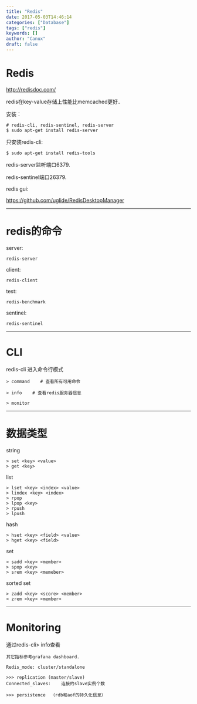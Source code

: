 ```yaml
---
title: "Redis"
date: 2017-05-03T14:46:14
categories: ["Database"]
tags: ["redis"]
keywords: []
author: "Canux"
draft: false
---
```


# Redis

<http://redisdoc.com/>

redis在key-value存储上性能比memcached更好．

安装：

    # redis-cli, redis-sentinel, redis-server
    $ sudo apt-get install redis-server

只安装redis-cli:

    $ sudo apt-get install redis-tools

redis-server监听端口6379.

redis-sentinel端口26379.

redis gui:

<https://github.com/uglide/RedisDesktopManager>

***

# redis的命令

server:

    redis-server

client:

    redis-client

test:

    redis-benchmark

sentinel:

    redis-sentinel

***

# CLI

redis-cli 进入命令行模式

    > command    # 查看所有可用命令

    > info    # 查看redis服务器信息

    > monitor

***

# 数据类型

string

    > set <key> <value>
    > get <key>

list

    > lset <key> <index> <value>
    > lindex <key> <index>
    > rpop
    > lpop <key>
    > rpush
    > lpush

hash

    > hset <key> <field> <value>
    > hget <key> <field>

set

    > sadd <key> <member>
    > spop <key>
    > srem <key> <memeber>

sorted set

    > zadd <key> <score> <member>
    > zrem <key> <member>

***

# Monitoring

通过redis-cli> info查看

    其它指标参考grafana dashboard.

    Redis_mode: cluster/standalone

    >>> replication (master/slave)
    Connected_slaves:    连接的slave实例个数

    >>> persistence  （rdb和aof的持久化信息）
